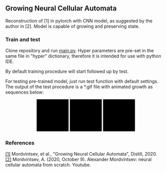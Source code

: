 <h2>Growing Neural Cellular Automata</h2>

Reconstruction of [1] in pytorch with CNN model, as suggested by the author in [2].
Model is capable of growing and preserving state.

<h3>Train and test</h3>

Clone repository and run [main.py](https://github.com/Sergo2020/Neural_Automata_pytorch/blob/master/main.py). Hyper parameters are pre-set in the same file in "hyper" dictionary,
therefore it is intended for use with python IDE. 

By default training procedure will start followed up by test.

For testing pre-trained model, just run test function with default settings. The output of the test procedure is a *.gif file with animated growth as sequences below:

<p align="center">
  <img src="https://github.com/Sergo2020/Neural_Automata_pytorch/blob/master/results/ra2_alpha_60_gif.gif" width="100" alt="Red Alert 2" />
  <img src="https://github.com/Sergo2020/Neural_Automata_pytorch/blob/master/results/xcom_fix_60_gif.gif" width="100"  alt="X-COM" />
  <img src="https://github.com/Sergo2020/Neural_Automata_pytorch/blob/master/results/mario_alpha_60_gif.gif" width="100"  alt="Mario Bros." />
</p>

<h3>References</h3>

[[1]](https://distill.pub/2020/growing-ca/) Mordvintsev, et al., "Growing Neural Cellular Automata", Distill, 2020.  
[[2]](https://www.youtube.com/watch?v=kA7_LGjen7o&t=1095s&ab_channel=ODSAIGlobalODSAIGlobal) Mordvintsev, A. (2020, October 9). Alexander Mordvintsev: neural cellular automata from scratch. Youtube. 
